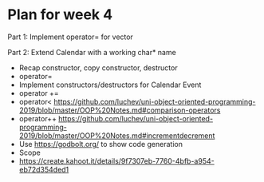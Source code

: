 # Plan for week 4

Part 1: Implement operator= for vector

Part 2: Extend Calendar with a working char* name

- Recap constructor, copy constructor, destructor
- operator=
- Implement constructors/destructors for Calendar Event
- operator +=
- operator< https://github.com/luchev/uni-object-oriented-programming-2019/blob/master/OOP%20Notes.md#comparison-operators
- operator++ https://github.com/luchev/uni-object-oriented-programming-2019/blob/master/OOP%20Notes.md#incrementdecrement
- Use https://godbolt.org/ to show code generation
- Scope
- https://create.kahoot.it/details/9f7307eb-7760-4bfb-a954-eb72d354ded1
